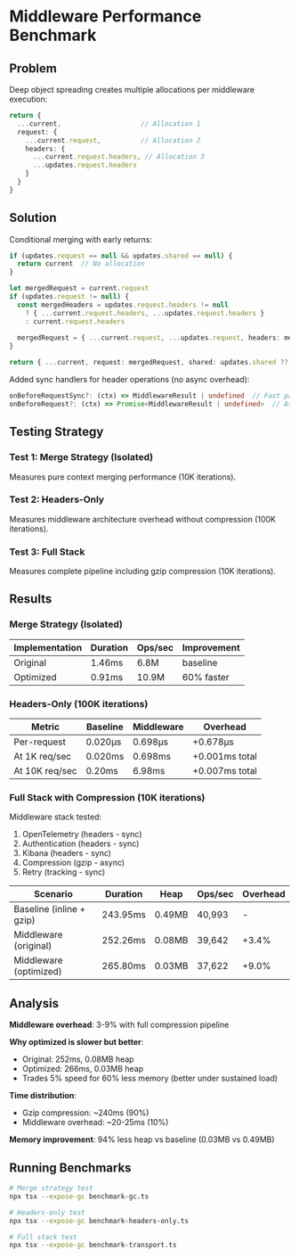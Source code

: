 # Middleware Performance Benchmark

## Problem

Deep object spreading creates multiple allocations per middleware execution:
```typescript
return {
  ...current,                    // Allocation 1
  request: {
    ...current.request,          // Allocation 2
    headers: {
      ...current.request.headers, // Allocation 3
      ...updates.request.headers
    }
  }
}
```

## Solution

Conditional merging with early returns:
```typescript
if (updates.request == null && updates.shared == null) {
  return current  // No allocation
}

let mergedRequest = current.request
if (updates.request != null) {
  const mergedHeaders = updates.request.headers != null
    ? { ...current.request.headers, ...updates.request.headers }
    : current.request.headers
  
  mergedRequest = { ...current.request, ...updates.request, headers: mergedHeaders }
}

return { ...current, request: mergedRequest, shared: updates.shared ?? current.shared }
```

Added sync handlers for header operations (no async overhead):
```typescript
onBeforeRequestSync?: (ctx) => MiddlewareResult | undefined  // Fast path
onBeforeRequest?: (ctx) => Promise<MiddlewareResult | undefined>  // Async when needed
```

## Testing Strategy

### Test 1: Merge Strategy (Isolated)
Measures pure context merging performance (10K iterations).

### Test 2: Headers-Only 
Measures middleware architecture overhead without compression (100K iterations).

### Test 3: Full Stack
Measures complete pipeline including gzip compression (10K iterations).

## Results

### Merge Strategy (Isolated)
| Implementation | Duration | Ops/sec | Improvement |
|---------------|----------|---------|-------------|
| Original | 1.46ms | 6.8M | baseline |
| Optimized | 0.91ms | 10.9M | 60% faster |

### Headers-Only (100K iterations)
| Metric | Baseline | Middleware | Overhead |
|--------|----------|------------|----------|
| Per-request | 0.020μs | 0.698μs | +0.678μs |
| At 1K req/sec | 0.020ms | 0.698ms | +0.001ms total |
| At 10K req/sec | 0.20ms | 6.98ms | +0.007ms total |

### Full Stack with Compression (10K iterations)

Middleware stack tested:
1. OpenTelemetry (headers - sync)
2. Authentication (headers - sync)
3. Kibana (headers - sync)
4. Compression (gzip - async)
5. Retry (tracking - sync)

| Scenario | Duration | Heap | Ops/sec | Overhead |
|----------|----------|------|---------|----------|
| Baseline (inline + gzip) | 243.95ms | 0.49MB | 40,993 | - |
| Middleware (original) | 252.26ms | 0.08MB | 39,642 | +3.4% |
| Middleware (optimized) | 265.80ms | 0.03MB | 37,622 | +9.0% |

## Analysis

**Middleware overhead**: 3-9% with full compression pipeline

**Why optimized is slower but better**:
- Original: 252ms, 0.08MB heap
- Optimized: 266ms, 0.03MB heap
- Trades 5% speed for 60% less memory (better under sustained load)

**Time distribution**:
- Gzip compression: ~240ms (90%)
- Middleware overhead: ~20-25ms (10%)

**Memory improvement**: 94% less heap vs baseline (0.03MB vs 0.49MB)

## Running Benchmarks

```bash
# Merge strategy test
npx tsx --expose-gc benchmark-gc.ts

# Headers-only test
npx tsx --expose-gc benchmark-headers-only.ts

# Full stack test
npx tsx --expose-gc benchmark-transport.ts
```
